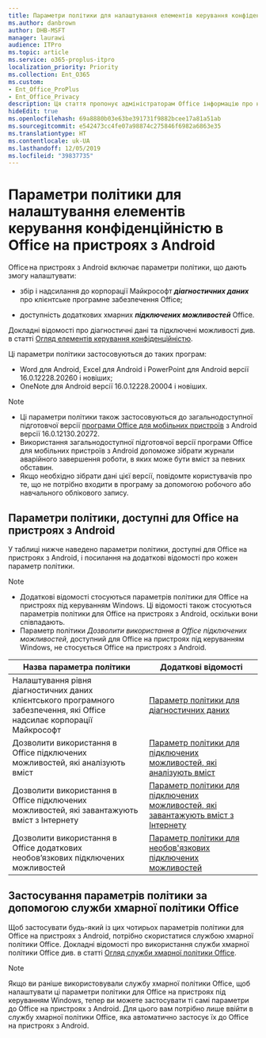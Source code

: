 ```yaml
---
title: Параметри політики для налаштування елементів керування конфіденційністю в Office на пристроях з Android
ms.author: danbrown
author: DHB-MSFT
manager: laurawi
audience: ITPro
ms.topic: article
ms.service: o365-proplus-itpro
localization_priority: Priority
ms.collection: Ent_O365
ms.custom:
- Ent_Office_ProPlus
- Ent_Office_Privacy
description: Ця стаття пропонує адміністраторам Office інформацію про налаштування параметрів конфіденційності в Office на пристроях з Android.
hideEdit: true
ms.openlocfilehash: 69a8880b03e63be391731f9882bcee17a81a51ab
ms.sourcegitcommit: e542473cc4fe07a98874c275846f6982a6863e35
ms.translationtype: HT
ms.contentlocale: uk-UA
ms.lasthandoff: 12/05/2019
ms.locfileid: "39837735"
---
```

# <a name="use-policy-settings-to-manage-privacy-controls-for-office-on-android-devices"></a>Параметри політики для налаштування елементів керування конфіденційністю в Office на пристроях з Android

Office на пристроях з Android включає параметри політики, що дають змогу налаштувати:

- збір і надсилання до корпорації Майкрософт ***діагностичних даних*** про клієнтське програмне забезпечення Office;

- доступність додаткових хмарних ***підключених можливостей*** Office.

Докладні відомості про діагностичні дані та підключені можливості див. в статті [Огляд елементів керування конфіденційністю](overview-privacy-controls.md).

Ці параметри політики застосовуються до таких програм:
- Word для Android, Excel для Android і PowerPoint для Android версії 16.0.12228.20260 і новіших;
- OneNote для Android версії 16.0.12228.20004 і новіших.

> [!NOTE]
>- Ці параметри політики також застосовуються до загальнодоступної підготовчої версії [програми Office для мобільних пристроїв](https://techcommunity.microsoft.com/t5/Office-Apps-Blog/Introducing-Office-Your-new-go-to-mobile-app-for-getting-work/ba-p/977172) з Android версії 16.0.12130.20272.
>- Використання загальнодоступної підготовчої версії програми Office для мобільних пристроїв з Android допоможе зібрати журнали аварійного завершення роботи, в яких може бути вміст за певних обставин.
>- Якщо необхідно зібрати дані цієї версії, повідомте користувачів про те, що не потрібно входити в програму за допомогою робочого або навчального облікового запису.

## <a name="policy-settings-available-for-office-on-android-devices"></a>Параметри політики, доступні для Office на пристроях з Android

У таблиці нижче наведено параметри політики, доступні для Office на пристроях з Android, і посилання на додаткові відомості про кожен параметр політики.

> [!NOTE]
>- Додаткові відомості стосуються параметрів політики для Office на пристроях під керуванням Windows. Ці відомості також стосуються параметрів політики для Office на пристроях з Android, оскільки вони співпадають.
>- Параметр політики *Дозволити використання в Office підключених можливостей*, доступний для Office на пристроях під керуванням Windows, не стосується Office на пристроях з Android. 


|Назва параметра політики  |Додаткові відомості |
|---------|---------|
|Налаштування рівня діагностичних даних клієнтського програмного забезпечення, які Office надсилає корпорації Майкрософт|[Параметр політики для діагностичних даних](manage-privacy-controls.md#policy-setting-for-diagnostic-data)         |
|Дозволити використання в Office підключених можливостей, які аналізують вміст| [Параметр політики для підключених можливостей, які аналізують вміст](manage-privacy-controls.md#policy-setting-for-connected-experiences-that-analyze-your-content)        |
|Дозволити використання в Office підключених можливостей, які завантажують вміст з Інтернету |[Параметр політики для підключених можливостей, які завантажують вміст з Інтернету](manage-privacy-controls.md#policy-setting-for-connected-experiences-that-download-online-content)         |
|Дозволити використання в Office додаткових необов’язкових підключених можливостей |[Параметр політики для необов'язкових підключених можливостей](manage-privacy-controls.md#policy-setting-for-optional-connected-experiences)|



## <a name="use-office-cloud-policy-service-to-apply-policy-settings"></a>Застосування параметрів політики за допомогою служби хмарної політики Office

Щоб застосувати будь-який із цих чотирьох параметрів політики для Office на пристроях з Android, потрібно скористатися службою хмарної політики Office. Докладні відомості про використання служби хмарної політики Office див. в статті [Огляд служби хмарної політики Office](../overview-office-cloud-policy-service.md).

> [!NOTE]
> Якщо ви раніше використовували службу хмарної політики Office, щоб налаштувати ці параметри політики для Office на пристроях під керуванням Windows, тепер ви можете застосувати ті самі параметри до Office на пристроях з Android. Для цього вам потрібно лише ввійти в службу хмарної політики Office, яка автоматично застосує їх до Office на пристроях з Android.
